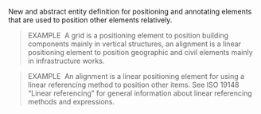 ﻿New and abstract entity definition for positioning and annotating elements that are used to position other elements relatively.

> EXAMPLE&nbsp; A grid is a positioning element to position building components mainly in vertical structures, an alignment is a linear positioning element to position geographic and civil elements mainly in infrastructure works.

> EXAMPLE&nbsp; An alignment is a linear positioning element for using a linear referencing method to position other items. See ISO 19148 “Linear referencing” for general information about linear referencing methods and expressions.
